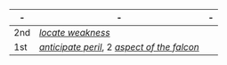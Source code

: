 -|-|-
-|-|-
2nd | *[locate weakness](:d20-spell:locate-weakness)*
1st | *[anticipate peril](:d20-spell:anticipate-peril)*, $2$ *[aspect of the falcon](:d20-spell:aspect-of-the-falcon)*